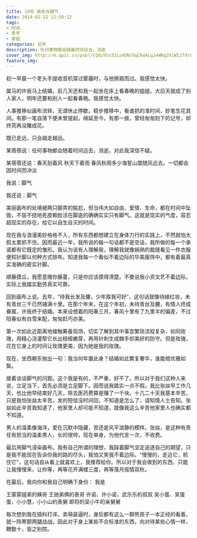 ```yaml
---
title: 14年 画布与脚气
date: 2014-02-22 12:50:12
tags:
- 时间
- 思考
- 家庭
categories: 纪年
description: 任何事物都会随着时间远去，消逝
cover_img: http://m.qpic.cn/psb?/V10z9tn33iz4ON/OqCKwkLgJ4WKg2XiWIzT4rFOje5oeNM81WUhQm0H1iE!/b/dE0BAAAAAAAA&bo=sgLsAQAAAAARB20!&rf=viewer_4
feature_img:
---
```


初一早晨一个老头手提收音机穿过雾霾时，与他擦肩而过。我感觉太快。

属马的许辰马上结婚，前几天还和我一起坐在床上看春晚的姐姐，大后天就成了别人家人，明年还要和别人一起看春晚。我感觉太快。

人事推移似画布流转，无谓休止停歇。稳步推移中，看谁抓的准时间，妙笔生花其间。有那一笔自落下便未曾提起，绵延至今。有那一痕，曾经匆匆刻下的记号，却终究再没雕成花。

既已走远，只会越走越远。

某蓓蓓说：任何事物都会随着时间远去，消逝，对此我深信不疑。

某蓓蓓还说：春天刮着风 秋天下着雨 春风秋雨多少海誓山盟随风远去。一切都会因时间而冲淡

我说：脚气

我还说：脚气

美丽画布的处境被两只脚弄的尴尬，但当伟大如自由、爱情、生命，都在时间中坠毁，不屈不挠地死皮赖脸活在脚底的确确实实只有脚气。这就是现实的气度，容忍超现实的存在，给它以自生自灭的时间。

现在我与浪漫美妙格格不入，所有东西都想建立在身体力行的实践上，不然就怕太假太累抓不住。因而最近一年，我所说的每一句话都不是空话，我所做的每一个承诺都有它既定的雏形。我认为该有人理解我，理解我就像娴熟的裁缝看见一件衣服便知针脚以何种方式排布。知道我每一个看似不着边际的华美服饰中，都有着最真实准确的密实针脚。

顺藤摸瓜，我愿意赠你藤蔓，只是你应该摸得清楚。不要说我小资文艺不着边际，实际上我踏实勤劳真实可靠。

回到画布上说。去年，“待我长发及腰，少年取我可好”，这句话就像待嫁红妆，未有青丝三千已然铺满十里。在那个年末，在这个年初，未待青丝及腰，有情人终成眷属，许辰终于结婚。本来设想着的阳春三月，春风十里有了九里半的偏差，不过阳春似有白雪来配，匆匆赶巧亦美。

第一次如此近距离地接触筹备现场，切实了解到其中事宜繁琐流程复杂，如同玫瑰，用精心浇灌帮它长出枝桠嫩芽，再用针刺生成棘手却美好的防守。但是玫瑰，花在它身上的时间让玫瑰更美，因为她是我的玫瑰。

现在，坐西朝东抛出一句：我当何年置此身？结婚如此繁复奢华，谁能绾优雅如鬓。

接着谈谈脚气的问题。这个我是有的，不严重，好不了。所以对于我们这种人来说，立足当下，首先必须是立足脚下。因而说我踏实一点不假。我比张燚早工作几天，也比他早结束好几天，除去医药费算是赚了一千块。十几二十天我基本辛苦，只是我怕张燚太辛苦。发的短信没时间回，不知道是怎么了，请知情人士告知。张燚如此辛苦我知道了，他家里人却可能不知道，就像我这么辛苦他家里人也确实都不知道。

男人的温柔像海洋，爱在沉默中隐藏，苦还是风平浪静的模样。张燚，是这种有责任有担当的温柔男人，长的很帅，现在单身，为他代言一次，不收费。

最后用脚气浸染画布。我有自己所谓的理想，我踩着脚气坚定追逐自己的期望，只是我不能现在告诉你我的路的尽头，我怕又笑我不着边际。“慢慢的，走近它，抓住它”，这句话自从看上就喜欢上，我推荐给你。所以对于我会做到的东西，只能让我慢慢来，让你等，再等花开满楼三度，再等落月摇情双秋。

在最后，我向你和我自己明确下身份：
我是

王蒙蒙姐弟的姨哥
王驰弟俩的表哥
许诺、许小诺，武乐乐的叔叔
吴小蛋、吴蛋蛋，小小慧，小小山的表舅
即将的梁小牛的亲舅舅

每次想到我在插科打诨，卖萌装逼时，身后都有这么一群熊孩子一本正经的看着，就一阵寒颤两腿战战。因此对于身上某些不合标准的东西，向对待某些心情一样，鞭数十，驱之别院。